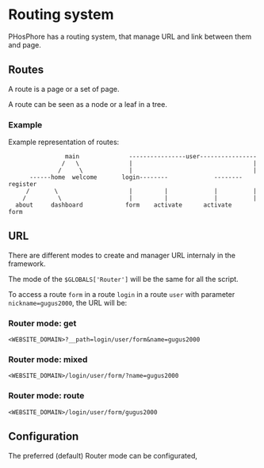 # Routing system

PHosPhore has a routing system, that manage URL and link between them and page.

## Routes

A route is a page or a set of page.

A route can be seen as a node or a leaf in a tree.

### Example

Example representation of routes:

                    main              ----------------user----------------
				   /   \              |                                  |
				  /     \             |                                  |
	      ------home  welcome       login--------             --------register
		 /		 \                    |         |             |          |
		/		  \                   |         |             |          |
	  about     dashboard            form    activate      activate     form

## URL

There are different modes to create and manager URL internaly in the framework.

The mode of the `$GLOBALS['Router']` will be the same for all the script.

To access a route `form` in a route `login` in a route `user` with parameter
`nickname=gugus2000`, the URL will be:

### Router mode: get

`<WEBSITE_DOMAIN>?__path=login/user/form&name=gugus2000`

### Router mode: mixed

`<WEBSITE_DOMAIN>/login/user/form/?name=gugus2000`

### Router mode: route

`<WEBSITE_DOMAIN>/login/user/form/gugus2000`

## Configuration

The preferred (default) Router mode can be configurated,
